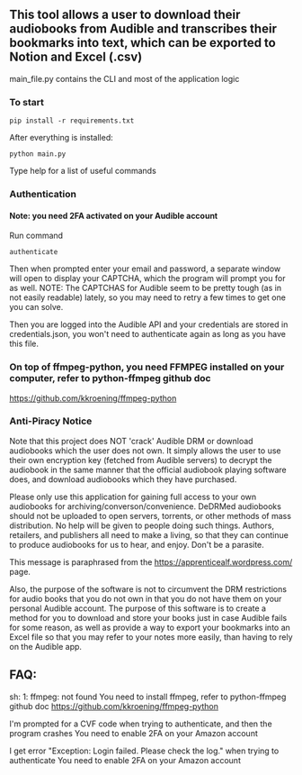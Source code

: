 ## This tool allows a user to download their audiobooks from Audible and transcribes their bookmarks into text, which can be exported to Notion and Excel (.csv)

main_file.py contains the CLI and most of the application logic

### To start

```
pip install -r requirements.txt
```

After everything is installed:

```
python main.py
```

Type help for a list of useful commands

### Authentication

#### Note: you need 2FA activated on your Audible account

Run command

```
authenticate
```

Then when prompted enter your email and password, a separate window will open to display your CAPTCHA, which the program will prompt you for as well. NOTE: The CAPTCHAS for Audible seem to be pretty tough (as in not easily readable) lately, so you may need to retry a few times to get one you can solve.

Then you are logged into the Audible API and your credentials are stored in credentials.json, you won't need to authenticate again as long as you have this file.

### On top of ffmpeg-python, you need FFMPEG installed on your computer, refer to python-ffmpeg github doc

https://github.com/kkroening/ffmpeg-python

### Anti-Piracy Notice

Note that this project does NOT 'crack' Audible DRM or download audiobooks which the user does not own. It simply allows the user to use their own encryption key (fetched from Audible servers) to decrypt the audiobook in the same manner that the official audiobook playing software does, and download audiobooks which they have purchased.

Please only use this application for gaining full access to your own audiobooks for archiving/converson/convenience. DeDRMed audiobooks should not be uploaded to open servers, torrents, or other methods of mass distribution. No help will be given to people doing such things. Authors, retailers, and publishers all need to make a living, so that they can continue to produce audiobooks for us to hear, and enjoy. Don't be a parasite.

This message is paraphrased from the https://apprenticealf.wordpress.com/ page.

Also, the purpose of the software is not to circumvent the DRM restrictions for audio books that you do not own in that you do not have them on your personal Audible account. The purpose of this software is to create a method for you to download and store your books just in case Audible fails for some reason, as well as provide a way to export your bookmarks into an Excel file so that you may refer to your notes more easily, than having to rely on the Audible app.

## FAQ:

sh: 1: ffmpeg: not found
You need to install ffmpeg, refer to python-ffmpeg github doc
https://github.com/kkroening/ffmpeg-python

I'm prompted for a CVF code when trying to authenticate, and then the program crashes
You need to enable 2FA on your Amazon account

I get error "Exception: Login failed. Please check the log." when trying to authenticate
You need to enable 2FA on your Amazon account
